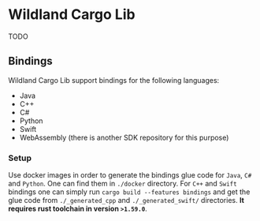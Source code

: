 # Wildland Cargo Lib
TODO


## Bindings
Wildland Cargo Lib support bindings for the following languages:
 * Java
 * C++
 * C#
 * Python
 * Swift
 * WebAssembly (there is another SDK repository for this purpose)


### Setup
Use docker images in order to generate the bindings glue code for `Java`, `C#` and `Python`. One can find them in `./docker` directory. For `C++` and `Swift` bindings one can simply run `cargo build --features bindings` and get the glue code from `./_generated_cpp` and `./_generated_swift/` directories. **It requires rust toolchain in version `>1.59.0`**.